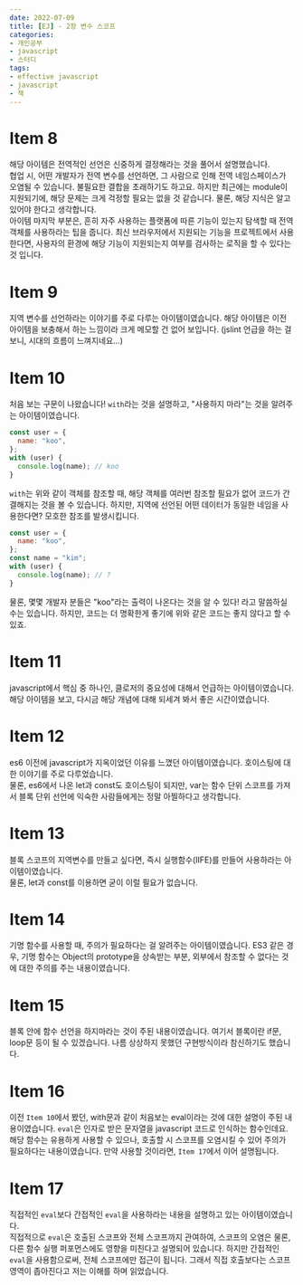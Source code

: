```yaml
---
date: 2022-07-09
title: [EJ] - 2장 변수 스코프
categories:
- 개인공부
- javascript
- 스터디
tags:
- effective javascript
- javascript
- 책
---
```


# Item 8

해당 아이템은 전역적인 선언은 신중하게 결정해라는 것을 풀어서 설명했습니다.  
협업 시, 어떤 개발자가 전역 변수를 선언하면, 그 사람으로 인해 전역 네임스페이스가 오염될 수 있습니다. 불필요한 결합을 초래하기도 하고요.
하지만 최근에는 module이 지원되기에, 해당 문제는 크게 걱정할 필요는 없을 것 같습니다. 물론, 해당 지식은 알고 있어야 한다고 생각합니다.  
아이템 마지막 부분은, 흔히 자주 사용하는 플랫폼에 따른 기능이 있는지 탐색할 때 전역 객체를 사용하라는 팁을 줍니다. 최신 브라우저에서 지원되는 기능을 프로젝트에서 사용한다면, 사용자의 환경에 해당 기능이 지원되는지 여부를 검사하는 로직을 할 수 있다는 것 입니다.

# Item 9

지역 변수를 선언하라는 이야기를 주로 다루는 아이템이였습니다. 해당 아이템은 이전 아이템을 보충해서 하는 느낌이라 크게 메모할 건 없어 보입니다. (jslint 언급을 하는 걸 보니, 시대의 흐름이 느껴지네요...)

# Item 10

처음 보는 구문이 나왔습니다! <code>with</code>라는 것을 설명하고, "사용하지 마라"는 것을 알려주는 아이템이였습니다.

```js
const user = {
  name: "koo",
};
with (user) {
  console.log(name); // koo
}
```

<code>with</code>는 위와 같이 객체를 참조할 때, 해당 객체를 여러번 참조할 필요가 없어 코드가 간결해지는 것을 볼 수 있습니다. 하지만, 지역에 선언된 어떤 데이터가 동일한 네임을 사용한다면? 모호한 참조를 발생시킵니다.

```js
const user = {
  name: "koo",
};
const name = "kim";
with (user) {
  console.log(name); // ?
}
```

물론, 몇몇 개발자 분들은 "koo"라는 출력이 나온다는 것을 알 수 있다! 라고 말씀하실 수는 있습니다. 하지만, 코드는 더 명확한게 좋기에 위와 같은 코드는 좋지 않다고 할 수 있죠.

# Item 11

javascript에서 핵심 중 하나인, 클로저의 중요성에 대해서 언급하는 아이템이였습니다. 해당 아이템을 보고, 다시금 해당 개념에 대해 되세겨 봐서 좋은 시간이였습니다.

# Item 12

es6 이전에 javascript가 지옥이었던 이유를 느꼈던 아이템이였습니다. 호이스팅에 대한 이야기를 주로 다루었습니다.  
물론, es6에서 나온 let과 const도 호이스팅이 되지만, var는 함수 단위 스코프를 가져서 블록 단위 선언에 익숙한 사람들에게는 정말 아찔하다고 생각합니다.

# Item 13

블록 스코프의 지역변수를 만들고 싶다면, 즉시 실행함수(IIFE)를 만들어 사용하라는 아이템이였습니다.  
물론, let과 const를 이용하면 굳이 이럴 필요가 없습니다.

# Item 14

기명 함수를 사용할 때, 주의가 필요하다는 걸 알려주는 아이템이였습니다. ES3 같은 경우, 기명 함수는 Object의 prototype을 상속받는 부분, 외부에서 참조할 수 없다는 것에 대한 주의를 주는 내용이였습니다.

# Item 15

블록 안에 함수 선언을 하지마라는 것이 주된 내용이였습니다. 여기서 블록이란 if문, loop문 등이 될 수 있겠습니다. 나름 상상하지 못했던 구현방식이라 참신하기도 했습니다.

# Item 16

이전 <code>Item 10</code>에서 봤던, with문과 같이 처음보는 eval이라는 것에 대한 설명이 주된 내용이였습니다. <code>eval</code>은 인자로 받은 문자열을 javascript 코드로 인식하는 함수인데요. 해당 함수는 유용하게 사용할 수 있으나, 호출할 시 스코프를 오염시킬 수 있어 주의가 필요하다는 내용이였습니다. 만약 사용할 것이라면, <code>Item 17</code>에서 이어 설명됩니다.

# Item 17

직접적인 <code>eval</code>보다 간접적인 <code>eval</code>을 사용하라는 내용을 설명하고 있는 아이템이였습니다.  
직접적으로 <code>eval</code>은 호출된 스코프와 전체 스코프까지 관여하여, 스코프의 오염은 물론, 다른 함수 실행 퍼포먼스에도 영향을 미친다고 설명되어 있습니다. 하지만 간접적인 <code>eval</code>을 사용함으로써, 전체 스코프에만 접근이 됩니다. 그래서 직접 호출보다는 스코프 영역이 좁아진다고 저는 이해를 하며 읽었습니다.
